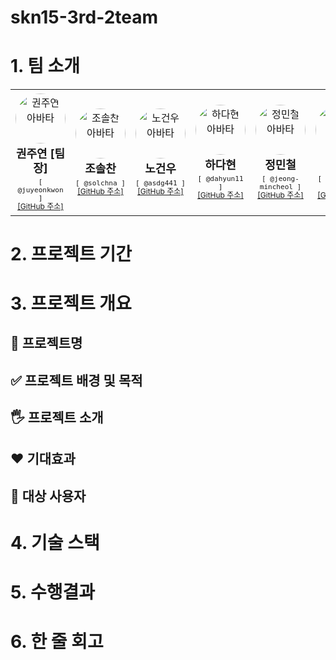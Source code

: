 # skn15-3rd-2team

# 1. 팀 소개
<table>
  <tr>
    <td align="center" width="150" style="padding:6px 8px;">
      <a href="https://github.com/juyeonkwon" style="text-decoration:none; color:inherit;">
        <img src="https://github.com/juyeonkwon.png" width="80" style="border-radius:50%;" alt="권주연 아바타"/><br/>
        <div style="font-size:18px; font-weight:700; line-height:1.25; margin-top:6px;">권주연 [팀장]</div>
      </a>
      <div style="font-size:13px; margin-top:4px;"><code>[ @juyeonkwon ]</code></div>
      <div style="font-size:12px; line-height:1.2;"><a href="https://github.com/juyeonkwon">[GitHub 주소]</a></div>
    </td>
    <td align="center" width="150" style="padding:6px 8px;">
      <a href="https://github.com/solchna" style="text-decoration:none; color:inherit;">
        <img src="https://github.com/solchna.png" width="80" style="border-radius:50%;" alt="조솔찬 아바타"/><br/>
        <div style="font-size:18px; font-weight:700; line-height:1.25; margin-top:6px;">조솔찬</div>
      </a>
      <div style="font-size:13px; margin-top:4px;"><code>[ @solchna ]</code></div>
      <div style="font-size:12px; line-height:1.2;"><a href="https://github.com/solchna">[GitHub 주소]</a></div>
    </td>
    <td align="center" width="150" style="padding:6px 8px;">
      <a href="https://github.com/asdg441" style="text-decoration:none; color:inherit;">
        <img src="https://github.com/asdg441.png" width="80" style="border-radius:50%;" alt="노건우 아바타"/><br/>
        <div style="font-size:18px; font-weight:700; line-height:1.25; margin-top:6px;">노건우</div>
      </a>
      <div style="font-size:13px; margin-top:4px;"><code>[ @asdg441 ]</code></div>
      <div style="font-size:12px; line-height:1.2;"><a href="https://github.com/asdg441">[GitHub 주소]</a></div>
    </td>
    <td align="center" width="150" style="padding:6px 8px;">
      <a href="https://github.com/dahyun11" style="text-decoration:none; color:inherit;">
        <img src="https://github.com/dahyun11.png" width="80" style="border-radius:50%;" alt="하다현 아바타"/><br/>
        <div style="font-size:18px; font-weight:700; line-height:1.25; margin-top:6px;">하다현</div>
      </a>
      <div style="font-size:13px; margin-top:4px;"><code>[ @dahyun11 ]</code></div>
      <div style="font-size:12px; line-height:1.2;"><a href="https://github.com/dahyun11">[GitHub 주소]</a></div>
    </td>
    <td align="center" width="150" style="padding:6px 8px;">
      <a href="https://github.com/jeong-mincheol" style="text-decoration:none; color:inherit;">
        <img src="https://github.com/jeong-mincheol.png" width="80" style="border-radius:50%;" alt="정민철 아바타"/><br/>
        <div style="font-size:18px; font-weight:700; line-height:1.25; margin-top:6px;">정민철</div>
      </a>
      <div style="font-size:13px; margin-top:4px;"><code>[ @jeong-mincheol ]</code></div>
      <div style="font-size:12px; line-height:1.2;"><a href="https://github.com/jeong-mincheol">[GitHub 주소]</a></div>
    </td>
    <td align="center" width="150" style="padding:6px 8px;">
      <a href="https://github.com/AQUAQUA5" style="text-decoration:none; color:inherit;">
        <img src="https://github.com/AQUAQUA5.png" width="80" style="border-radius:50%;" alt="오원장 아바타"/><br/>
        <div style="font-size:18px; font-weight:700; line-height:1.25; margin-top:6px;">오원장</div>
      </a>
      <div style="font-size:13px; margin-top:4px;"><code>[ @AQUAQUA5 ]</code></div>
      <div style="font-size:12px; line-height:1.2;"><a href="https://github.com/AQUAQUA5">[GitHub 주소]</a></div>
    </td>
  </tr>
</table>









# 2. 프로젝트 기간
	

# 3. 프로젝트 개요

## 📕 프로젝트명


## ✅ 프로젝트 배경 및 목적


## 🖐️ 프로젝트 소개

## ❤️ 기대효과

## 👤 대상 사용자



# 4. 기술 스택



# 5. 수행결과



# 6. 한 줄 회고

